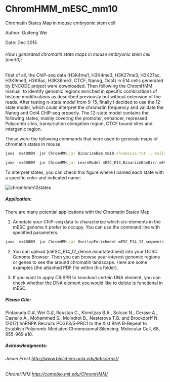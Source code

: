 # ChromHMM_mESC_mm10
Chromatin States Map in mouse embryonic stem cell


Author: Guifeng Wei

Date: Dec 2015

###### How I generated chromatin state maps in mouse embryonic stem cell (mm10):

First of all, the ChIP-seq data (H3K4me1, H3K4me3, H3K27me3, H3K27ac, H3K9me3, H3K9ac, H3K36me3, CTCF, Nanog, Oct4) in E14 cells generated by ENCODE project were downloaded. 
Then following the ChromHMM manual, to identify genomic regions enriched in specific combinations of histone modifications as described previously but without extension of the reads. 
After testing n-state model from 9-15, finally I decided to use the 12-state model, which could interpret the chromatin frequency and validate the Nanog and Oct4 ChIP-seq properly.
The 12-state model contains the following states, mainly covering the promoter, enhancer, repressed Polycomb sites, transcription elongation region, CTCF bound sites and intergenic region.



These were the following commands that were used to generate maps of chromatin states in mouse

```javascript
java -mx4000M -jar ChromHMM.jar BinarizeBam mm10.chromsize.txt .. cellmarkfiletable mESC_E14_BinarizeBamDir/
```
```javascript
java -mx4000M -jar ChromHMM.jar LearnModel mESC_E14_BinarizeBamDir/ mESC_E14_ChromHMM_output/ 12 mm10
```


To interpret states, you can check this figure where I named each state with a specific color and indicated name: 

![chromhmm12states](https://user-images.githubusercontent.com/1979180/28782415-f13ad6bc-7604-11e7-815e-5d19ee39d54e.jpg)

##### Application:
There are many potential applications with the Chromatin States Map.

1. Annotate your ChIP-seq data to characterize which cis-elements in the mESC genome it prefer to occupy. You can use the command line with specified parameters.

```javascript
java -mx4000M -jar ChromHMM.jar OverlapEnrichment mESC_E14_12_segments.bed.gz
```

2. You can upload (mESC_E14_12_dense.annotated.bed) into your UCSC Genome Browser. Then you can browse your interest genomic regions or genes to see the around chromatin landscape. Here are some examples (the attached PDF file within this folder).

3. If you want to apply CRISPR to knockout certein DNA element, you can check whether the DNA element you would like to delete is functional in mESC. 

##### Please Cite:
Pintacuda G.#, Wei G.#, Roustan C., Kirmitzas B.A., Solcan N., Cerase A., Castello A., Mohammed S., Moindrot B., Nesterova T.B. and Brockdorff N. (2017) hnRNPK Recruits PCGF3/5-PRC1 to the Xist RNA B-Repeat to Establish Polycomb-Mediated Chromosomal Silencing. Molecular Cell, 68, 955-969 e10.

##### Acknowledgments:

######  Jason Ernst http://www.biolchem.ucla.edu/labs/ernst/
######  ChromHMM http://compbio.mit.edu/ChromHMM/

